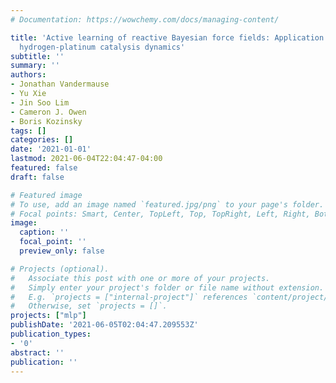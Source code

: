 ```yaml
---
# Documentation: https://wowchemy.com/docs/managing-content/

title: 'Active learning of reactive Bayesian force fields: Application to heterogeneous
  hydrogen-platinum catalysis dynamics'
subtitle: ''
summary: ''
authors:
- Jonathan Vandermause
- Yu Xie
- Jin Soo Lim
- Cameron J. Owen
- Boris Kozinsky
tags: []
categories: []
date: '2021-01-01'
lastmod: 2021-06-04T22:04:47-04:00
featured: false
draft: false

# Featured image
# To use, add an image named `featured.jpg/png` to your page's folder.
# Focal points: Smart, Center, TopLeft, Top, TopRight, Left, Right, BottomLeft, Bottom, BottomRight.
image:
  caption: ''
  focal_point: ''
  preview_only: false

# Projects (optional).
#   Associate this post with one or more of your projects.
#   Simply enter your project's folder or file name without extension.
#   E.g. `projects = ["internal-project"]` references `content/project/deep-learning/index.md`.
#   Otherwise, set `projects = []`.
projects: ["mlp"]
publishDate: '2021-06-05T02:04:47.209553Z'
publication_types:
- '0'
abstract: ''
publication: ''
---
```

